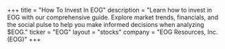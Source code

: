 +++
title = "How To Invest In EOG"
description = "Learn how to invest in EOG with our comprehensive guide. Explore market trends, financials, and the social pulse to help you make informed decisions when analyzing $EOG."
ticker = "EOG"
layout = "stocks"
company = "EOG Resources, Inc. (EOG)"
+++

